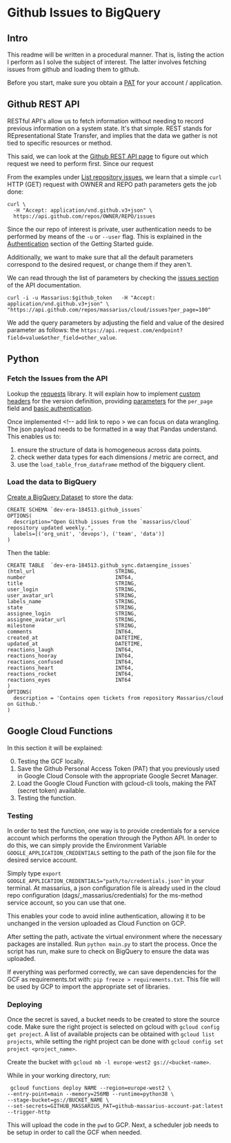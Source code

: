 # Github Issues to BigQuery 

## Intro

This readme will be written in a procedural manner. That is, listing the action I perform as I solve the subject of interest. 
The latter involves fetching issues from github and loading them to github. 

Before you start, make sure you obtain a [PAT](https://docs.github.com/en/authentication/keeping-your-account-and-data-secure/creating-a-personal-access-token) for your account / application.

## Github REST API

RESTful API's allow us to fetch information without needing to record previous information on a system state. It's that simple. 
REST stands for REpresentational State Transfer, and implies that the data we gather is not tied to specific resources or method. 

This said, we can look at the [Github REST API page](https://docs.github.com/en/rest) to figure out which request we need to perform first. Since our request 

From the examples under [List repository issues](https://docs.github.com/en/rest/issues/issues#list-repository-issues), we learn that a simple `curl` HTTP (GET) request with OWNER and REPO path parameters gets the job done:

```
curl \
  -H "Accept: application/vnd.github.v3+json" \
  https://api.github.com/repos/OWNER/REPO/issues
```

Since the our repo of interest is private, user authentication needs to be performed by means of the `-u` or `--user` flag. This is explained in the [Authentication](https://docs.github.com/en/rest/guides/getting-started-with-the-rest-api) section of the Getting Started guide.

Additionally, we want to make sure that all the default parameters correspond to the desired request, or change them if they aren't.

We can read through the list of parameters by checking the [issues section](https://docs.github.com/en/rest/issues/issues) of the API documentation. 

```
curl -i -u Massarius:$github_token   -H "Accept: application/vnd.github.v3+json" \
"https://api.github.com/repos/massarius/cloud/issues?per_page=100"
```

We add the query parameters by adjusting the field and value of the desired parameter as follows: the `https://api.request.com/endpoint?field=value&other_field=other_value`.

## Python 

### Fetch the Issues from the API
Lookup the [requests](https://docs.python-requests.org) library. It will explain how to implement [custom headers](https://docs.python-requests.org/en/latest/user/quickstart/#custom-headers) for the version definition, providing [parameters](https://docs.python-requests.org/en/latest/user/quickstart/#custom-headers) for the `per_page` field and [basic authentication](https://2.python-requests.org/en/master/user/authentication/#basic-authentication).

Once implemented <!-- add link to repo >
we can focus on data wrangling. The json payload needs to be formatted in a way that Pandas understand. This enables us to:

1. ensure the structure of data is homogeneous across data points.
2. check wether data types for each dimensions / metric are correct, and
3. use the `load_table_from_dataframe` method of the bigquery client.

### Load the data to BigQuery

[Create a BigQuery Dataset](https://cloud.google.com/bigquery/docs/datasets#create-dataset) to store the data:

```
CREATE SCHEMA `dev-era-184513.github_issues`
OPTIONS(
  description="Open Github issues from the `massarius/cloud` repository updated weekly.",
  labels=[('org_unit', 'devops'), ('team', 'data')]
)
```

Then the table: 

```
CREATE TABLE  `dev-era-184513.github_sync.dataengine_issues`
(html_url                          STRING,
number                             INT64,
title                              STRING,
user_login                         STRING,
user_avatar_url                    STRING,
labels_name                        STRING,
state                              STRING,
assignee_login                     STRING,
assignee_avatar_url                STRING,
milestone                          STRING,
comments                           INT64,
created_at                         DATETIME,
updated_at                         DATETIME,
reactions_laugh                    INT64,
reactions_hooray                   INT64,
reactions_confused                 INT64,
reactions_heart                    INT64,
reactions_rocket                   INT64,
reactions_eyes                     INT64
)
OPTIONS(
  description = 'Contains open tickets from repository Massarius/cloud on Github.'
)
```

## Google Cloud Functions

In this section it will be explained:

0. Testing the GCF locally.
1. Save the Github Personal Access Token (PAT) that you previously used in Google Cloud Console with the appropriate Google Secret Manager.
2. Load the Google Cloud Function with gcloud-cli tools, making the PAT (secret token) available.
3. Testing the function.

### Testing

In order to test the function, one way is to provide credentials for a service account which performs the operation through the Python API. In order to do this, we can simply provide the Environment Variable `GOOGLE_APPLICATION_CREDENTIALS` setting to the path of the json file for the desired service account.

Simply type `export GOOGLE_APPLICATION_CREDENTIALS="path/to/credentials.json"` in your terminal. At massarius, a json configuration file is already used in the cloud repo configuration (dags/_massarius/credentials) for the ms-method service account, so you can use that one. 

This enables your code to avoid inline authentication, allowing it to be unchanged in the version uploaded as Cloud Function on GCP.

After setting the path, activate the virtual environment where the necessary packages are installed. Run `python main.py` to start the process. Once the script has run, make sure to check on BigQuery to ensure the data was uploaded.

If everything was performed correctly, we can save dependencies for the GCF as requirements.txt with: `pip freeze > requirements.txt`. This file will be used by GCP to import the appropriate set of libraries.


### Deploying

Once the secret is saved, a bucket needs to be created to store the source code. 
Make sure the right project is selected on gcloud with `gcloud config get project`. A list of available projects can be obtained with `gcloud list projects`, while setting the right project can be done with `gcloud config set project <project_name>`. 

Create the bucket with `gcloud mb -l europe-west2 gs://<bucket-name>`.

While in your working directory, run: 

```
 gcloud functions deploy NAME --region=europe-west2 \
--entry-point=main --memory=256MB --runtime=python38 \
--stage-bucket=gs://BUCKET_NAME \
--set-secrets=GITHUB_MASSARIUS_PAT=github-massarius-account-pat:latest --trigger-http
```

This will upload the code in the `pwd` to GCP.
Next, a scheduler job needs to be setup in order to call the GCF when needed. 



